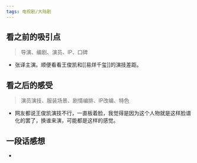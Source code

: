 ```yaml
---
tags: 电视剧/大陆剧
---
```


## 看之前的吸引点

> 导演、编剧、演员、IP、口碑

- 张译主演。顺便看看王俊凯和[[易烊千玺]]的演技差距。


## 看之后的感受

> 演员演技、服装场景、剧情编排、IP改编、特色

- 网友都说王俊凯演技不行，一直板着脸，我觉得是因为这个人物就是这样脸谱化的罢了，换谁来演，可能都是这样的感觉。

## 一段话感想

- 

